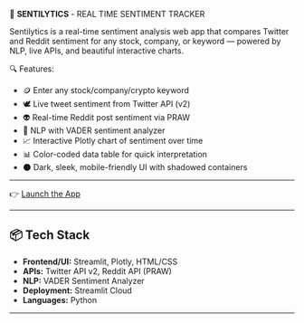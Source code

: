 🧠 **SENTILYTICS** - REAL TIME SENTIMENT TRACKER

Sentilytics is a real-time sentiment analysis web app that compares Twitter and Reddit sentiment for
any stock, company, or keyword — powered by NLP, live APIs, and beautiful interactive charts.

🔍 Features:

- 🪙 Enter any stock/company/crypto keyword
- 🕊️ Live tweet sentiment from Twitter API (v2)
- 👽 Real-time Reddit post sentiment via PRAW
- 🧠 NLP with VADER sentiment analyzer
- 📈 Interactive Plotly chart of sentiment over time
- 📊 Color-coded data table for quick interpretation
- 🌑 Dark, sleek, mobile-friendly UI with shadowed containers

---

👉 [Launch the App](https://real-time-sentiment-scrapper.streamlit.app/)

---

## 📦 Tech Stack

- **Frontend/UI:** Streamlit, Plotly, HTML/CSS
- **APIs:** Twitter API v2, Reddit API (PRAW)
- **NLP:** VADER Sentiment Analyzer
- **Deployment:** Streamlit Cloud
- **Languages:** Python

---

